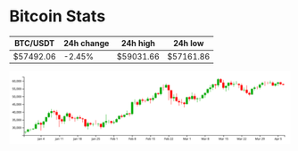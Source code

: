 # Bitcoin Stats

BTC/USDT|24h change|24h high|24h low|
|---|---|---|---|
|$57492.06|-2.45%|$59031.66|$57161.86|

<img src="./chart.svg">
